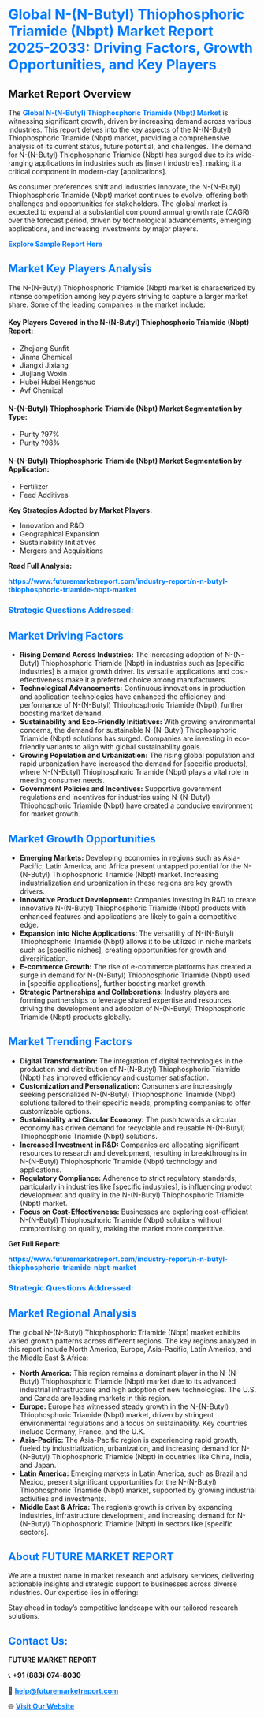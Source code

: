 <h1 style="color: #007BFF;">Global N-(N-Butyl) Thiophosphoric Triamide (Nbpt) Market Report 2025-2033: Driving Factors, Growth Opportunities, and Key Players</h1>

<section id="overview">
<h2>Market Report Overview</h2>
<p>The <a href="https://www.futuremarketreport.com/industry-report/n-n-butyl-thiophosphoric-triamide-nbpt-market" style="color: #007BFF; text-decoration: none;"><strong>Global N-(N-Butyl) Thiophosphoric Triamide (Nbpt) Market</strong></a> is witnessing significant growth, driven by increasing demand across various industries. This report delves into the key aspects of the N-(N-Butyl) Thiophosphoric Triamide (Nbpt) market, providing a comprehensive analysis of its current status, future potential, and challenges. The demand for N-(N-Butyl) Thiophosphoric Triamide (Nbpt) has surged due to its wide-ranging applications in industries such as [insert industries], making it a critical component in modern-day [applications].</p>
<p>As consumer preferences shift and industries innovate, the N-(N-Butyl) Thiophosphoric Triamide (Nbpt) market continues to evolve, offering both challenges and opportunities for stakeholders. The global market is expected to expand at a substantial compound annual growth rate (CAGR) over the forecast period, driven by technological advancements, emerging applications, and increasing investments by major players.</p>
</section>

<section id="overview">
<p><a href="https://www.futuremarketreport.com/request-sample/reportId=30477" style="color: #007BFF; text-decoration: none;"><strong>Explore Sample Report Here</strong></a></p>
</section>

<section id="key-players">
<h2 style="color: #007BFF;">Market Key Players Analysis</h2>
<p>The N-(N-Butyl) Thiophosphoric Triamide (Nbpt) market is characterized by intense competition among key players striving to capture a larger market share. Some of the leading companies in the market include:</p>
<h4>Key Players Covered in the N-(N-Butyl) Thiophosphoric Triamide (Nbpt) Report:</h4>
<ul><li>Zhejiang Sunfit</li><li>Jinma Chemical</li><li>Jiangxi Jixiang</li><li>Jiujiang Woxin</li><li>Hubei Hubei Hengshuo</li><li>Avf Chemical</li></ul>
<h4>N-(N-Butyl) Thiophosphoric Triamide (Nbpt) Market Segmentation by Type:</h4>
<ul><li>Purity ?97%</li><li>Purity ?98%</li></ul>

<h4>N-(N-Butyl) Thiophosphoric Triamide (Nbpt) Market Segmentation by Application:</h4>
<ul><li>Fertilizer</li><li>Feed Additives</li></ul>
<p><strong>Key Strategies Adopted by Market Players:</strong></p>
<ul>
<li>Innovation and R&D</li>
<li>Geographical Expansion</li>
<li>Sustainability Initiatives</li>
<li>Mergers and Acquisitions</li>
</ul>
</section>

<section>
<p><strong>Read Full Analysis: </strong></p><a href="https://www.futuremarketreport.com/industry-report/n-n-butyl-thiophosphoric-triamide-nbpt-market" style="color: #007BFF; text-decoration: none;"><strong>https://www.futuremarketreport.com/industry-report/n-n-butyl-thiophosphoric-triamide-nbpt-market</strong></a>
<h3 style="color: #007BFF;">Strategic Questions Addressed:</h3>
</section>

<section id="driving-factors">
<h2 style="color: #007BFF;">Market Driving Factors</h2>
<ul>
<li><strong>Rising Demand Across Industries:</strong> The increasing adoption of N-(N-Butyl) Thiophosphoric Triamide (Nbpt) in industries such as [specific industries] is a major growth driver. Its versatile applications and cost-effectiveness make it a preferred choice among manufacturers.</li>
<li><strong>Technological Advancements:</strong> Continuous innovations in production and application technologies have enhanced the efficiency and performance of N-(N-Butyl) Thiophosphoric Triamide (Nbpt), further boosting market demand.</li>
<li><strong>Sustainability and Eco-Friendly Initiatives:</strong> With growing environmental concerns, the demand for sustainable N-(N-Butyl) Thiophosphoric Triamide (Nbpt) solutions has surged. Companies are investing in eco-friendly variants to align with global sustainability goals.</li>
<li><strong>Growing Population and Urbanization:</strong> The rising global population and rapid urbanization have increased the demand for [specific products], where N-(N-Butyl) Thiophosphoric Triamide (Nbpt) plays a vital role in meeting consumer needs.</li>
<li><strong>Government Policies and Incentives:</strong> Supportive government regulations and incentives for industries using N-(N-Butyl) Thiophosphoric Triamide (Nbpt) have created a conducive environment for market growth.</li>
</ul>
</section>

<section id="growth-opportunities">
<h2 style="color: #007BFF;">Market Growth Opportunities</h2>
<ul>
<li><strong>Emerging Markets:</strong> Developing economies in regions such as Asia-Pacific, Latin America, and Africa present untapped potential for the N-(N-Butyl) Thiophosphoric Triamide (Nbpt) market. Increasing industrialization and urbanization in these regions are key growth drivers.</li>
<li><strong>Innovative Product Development:</strong> Companies investing in R&D to create innovative N-(N-Butyl) Thiophosphoric Triamide (Nbpt) products with enhanced features and applications are likely to gain a competitive edge.</li>
<li><strong>Expansion into Niche Applications:</strong> The versatility of N-(N-Butyl) Thiophosphoric Triamide (Nbpt) allows it to be utilized in niche markets such as [specific niches], creating opportunities for growth and diversification.</li>
<li><strong>E-commerce Growth:</strong> The rise of e-commerce platforms has created a surge in demand for N-(N-Butyl) Thiophosphoric Triamide (Nbpt) used in [specific applications], further boosting market growth.</li>
<li><strong>Strategic Partnerships and Collaborations:</strong> Industry players are forming partnerships to leverage shared expertise and resources, driving the development and adoption of N-(N-Butyl) Thiophosphoric Triamide (Nbpt) products globally.</li>
</ul>
</section>

<section id="trending-factors">
<h2 style="color: #007BFF;">Market Trending Factors</h2>
<ul>
<li><strong>Digital Transformation:</strong> The integration of digital technologies in the production and distribution of N-(N-Butyl) Thiophosphoric Triamide (Nbpt) has improved efficiency and customer satisfaction.</li>
<li><strong>Customization and Personalization:</strong> Consumers are increasingly seeking personalized N-(N-Butyl) Thiophosphoric Triamide (Nbpt) solutions tailored to their specific needs, prompting companies to offer customizable options.</li>
<li><strong>Sustainability and Circular Economy:</strong> The push towards a circular economy has driven demand for recyclable and reusable N-(N-Butyl) Thiophosphoric Triamide (Nbpt) solutions.</li>
<li><strong>Increased Investment in R&D:</strong> Companies are allocating significant resources to research and development, resulting in breakthroughs in N-(N-Butyl) Thiophosphoric Triamide (Nbpt) technology and applications.</li>
<li><strong>Regulatory Compliance:</strong> Adherence to strict regulatory standards, particularly in industries like [specific industries], is influencing product development and quality in the N-(N-Butyl) Thiophosphoric Triamide (Nbpt) market.</li>
<li><strong>Focus on Cost-Effectiveness:</strong> Businesses are exploring cost-efficient N-(N-Butyl) Thiophosphoric Triamide (Nbpt) solutions without compromising on quality, making the market more competitive.</li>
</ul>
</section>

<section>
<p><strong>Get Full Report: </strong></p><a href="https://www.futuremarketreport.com/industry-report/n-n-butyl-thiophosphoric-triamide-nbpt-market" style="color: #007BFF; text-decoration: none;"><strong>https://www.futuremarketreport.com/industry-report/n-n-butyl-thiophosphoric-triamide-nbpt-market</strong></a>
<h3 style="color: #007BFF;">Strategic Questions Addressed:</h3>
</section>


<section id="regional-analysis">
<h2 style="color: #007BFF;">Market Regional Analysis</h2>
<p>The global N-(N-Butyl) Thiophosphoric Triamide (Nbpt) market exhibits varied growth patterns across different regions. The key regions analyzed in this report include North America, Europe, Asia-Pacific, Latin America, and the Middle East & Africa:</p>
<ul>
<li><strong>North America:</strong> This region remains a dominant player in the N-(N-Butyl) Thiophosphoric Triamide (Nbpt) market due to its advanced industrial infrastructure and high adoption of new technologies. The U.S. and Canada are leading markets in this region.</li>
<li><strong>Europe:</strong> Europe has witnessed steady growth in the N-(N-Butyl) Thiophosphoric Triamide (Nbpt) market, driven by stringent environmental regulations and a focus on sustainability. Key countries include Germany, France, and the U.K.</li>
<li><strong>Asia-Pacific:</strong> The Asia-Pacific region is experiencing rapid growth, fueled by industrialization, urbanization, and increasing demand for N-(N-Butyl) Thiophosphoric Triamide (Nbpt) in countries like China, India, and Japan.</li>
<li><strong>Latin America:</strong> Emerging markets in Latin America, such as Brazil and Mexico, present significant opportunities for the N-(N-Butyl) Thiophosphoric Triamide (Nbpt) market, supported by growing industrial activities and investments.</li>
<li><strong>Middle East & Africa:</strong> The region’s growth is driven by expanding industries, infrastructure development, and increasing demand for N-(N-Butyl) Thiophosphoric Triamide (Nbpt) in sectors like [specific sectors].</li>
</ul>
</section>

<footer>
<h2 style="color: #007BFF;">About FUTURE MARKET REPORT</h2>
<p>We are a trusted name in market research and advisory services, delivering actionable insights and strategic support to businesses across diverse industries. Our expertise lies in offering:</p>

<p>Stay ahead in today’s competitive landscape with our tailored research solutions.</p>

<h2 style="color: #007BFF;">Contact Us:</h2>
<p><strong>FUTURE MARKET REPORT</strong></p>
<p>📞 <strong>+91 (883) 074-8030</strong></p>
<p>📧 <strong><a href="mailto:help@futuremarketreport.com" style="color: #007BFF;">help@futuremarketreport.com</a></strong></p>
<p>🌐 <strong><a href="https://www.futuremarketreport.com/" style="color: #007BFF;">Visit Our Website</a></strong></p>
</footer>